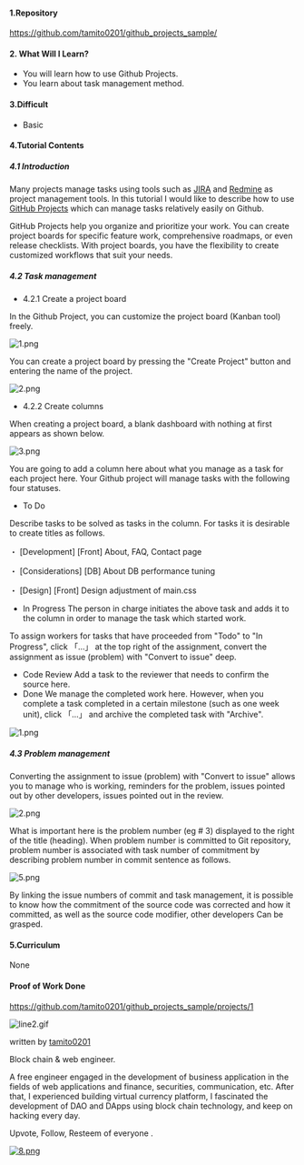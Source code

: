 #### 1.Repository
https://github.com/tamito0201/github_projects_sample/

#### 2. What Will I Learn?

- You will learn how to use Github Projects.
- You learn about task management method.

#### 3.Difficult

- Basic

#### 4.Tutorial Contents
##### 4.1 Introduction

Many projects manage tasks using tools such as [JIRA](https://www.atlassian.com/software/jira) and [Redmine](http://redmine.jp/) as project management tools. In this tutorial I would like to describe how to use [GitHub Projects](https://help.github.com/categories/managing-your-work-on-github/) which can manage tasks relatively easily on Github.

GitHub Projects help you organize and prioritize your work. You can create project boards for specific feature work, comprehensive roadmaps, or even release checklists. With project boards, you have the flexibility to create customized workflows that suit your needs.

##### 4.2 Task management
- 4.2.1 Create a project board

In the Github Project, you can customize the project board (Kanban tool) freely.

![1.png](https://ipfs.busy.org/ipfs/QmXadgZgxX8Vc3RfmSdLvc46jxA9YyN6pE8oUa2Vyrf2xw)


You can create a project board by pressing the "Create Project" button and entering the name of the project.

![2.png](https://ipfs.busy.org/ipfs/QmPRA4wdnz1oRYy4u1FCsyfaVMWDgy85mmWNgyJMFyEuU9)

- 4.2.2 Create columns

When creating a project board, a blank dashboard with nothing at first appears as shown below.

![3.png](https://ipfs.busy.org/ipfs/QmT2DrnpafS5UEAftJqEvSwMbBYnyveeYAcz1fyqYrRcnR)

You are going to add a column here about what you manage as a task for each project here. Your Github project will manage tasks with the following four statuses.

  - To Do

Describe tasks to be solved as tasks in the column. For tasks it is desirable to create titles as follows.

・ [Development] [Front] About, FAQ, Contact page

・ [Considerations] [DB] About DB performance tuning

・ [Design] [Front] Design adjustment of main.css

- In Progress
The person in charge initiates the above task and adds it to the column in order to manage the task which started work.

To assign workers for tasks that have proceeded from "Todo" to "In Progress", click
「...」 at the top right of the assignment, convert the assignment as issue (problem) with "Convert to issue" deep.

- Code Review
Add a task to the reviewer that needs to confirm the source here.
- Done
We manage the completed work here. However, when you complete a task completed in a certain milestone (such as one week unit), click 「...」 and archive the completed task with "Archive".

![1.png](https://ipfs.busy.org/ipfs/QmWF64xFEDuYGz8KNTBvHpDNzoXcMeMM3wuk5WVDq82Fru)

##### 4.3 Problem management

Converting the assignment to issue (problem) with "Convert to issue" allows you to manage who is working, reminders for the problem, issues pointed out by other developers, issues pointed out in the review.

![2.png](https://ipfs.busy.org/ipfs/QmZ64TMRsokUHqtGdATzZzKZBtaWgapEyF4FXZQQq5pBuh)

What is important here is the problem number (eg # 3) displayed to the right of the title (heading). When problem number is committed to Git repository, problem number is associated with task number of commitment by describing problem number in commit sentence as follows.

![5.png](https://ipfs.busy.org/ipfs/QmbrNNFSPWkC4gMh6FfWVqH9kF9bJ5SB6z4mbm1RhTd5Fy)

By linking the issue numbers of commit and task management, it is possible to know how the commitment of the source code was corrected and how it committed, as well as the source code modifier, other developers Can be grasped.

#### 5.Curriculum
None

#### Proof of Work Done
https://github.com/tamito0201/github_projects_sample/projects/1

![line2.gif](https://ipfs.busy.org/ipfs/QmTMQmms4cRdeDPLKkowX3UX1NL2Kc3j9zmabAT2o25NWV)

written by [tamito0201](https://steemit.com/@tamito0201)

Block chain & web engineer.

A free engineer engaged in the development of business application in the fields of web applications and finance, securities, communication, etc. After that, I experienced building virtual currency platform, I fascinated the development of DAO and DApps using block chain technology, and keep on hacking every day.

Upvote, Follow, Resteem of everyone .

[![8.png](https://ipfs.busy.org/ipfs/QmREB1MTzPsK1MSjTC35cFpu2qbJzqpk2W9YdHwAjvMrn5)](https://www.steemit-jp.site/)
